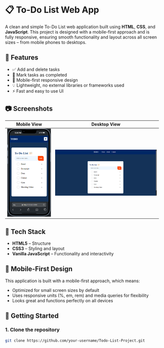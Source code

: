 # 📋 To-Do List Web App

A clean and simple To-Do List web application built using **HTML**, **CSS**, and **JavaScript**. This project is designed with a mobile-first approach and is fully responsive, ensuring smooth functionality and layout across all screen sizes – from mobile phones to desktops.


## 🌟 Features

- ✅ Add and delete tasks
- 📝 Mark tasks as completed
- 📱 Mobile-first responsive design
- 💡 Lightweight, no external libraries or frameworks used
- ⚡ Fast and easy to use UI


## 📷 Screenshots

| Mobile View | Desktop View |
|-------------|--------------|
| ![Mobile](Screenshots/mobile.png) | ![Desktop](Screenshots/Desktop.png) |


## 🔧 Tech Stack

- **HTML5** – Structure
- **CSS3** – Styling and layout
- **Vanilla JavaScript** – Functionality and interactivity


## 📱 Mobile-First Design

This application is built with a mobile-first approach, which means:

- Optimized for small screen sizes by default
- Uses responsive units (%, em, rem) and media queries for flexibility
- Looks great and functions perfectly on all devices


## 🚀 Getting Started

### 1. Clone the repository

```bash
git clone https://github.com/your-username/Todo-List-Project.git
